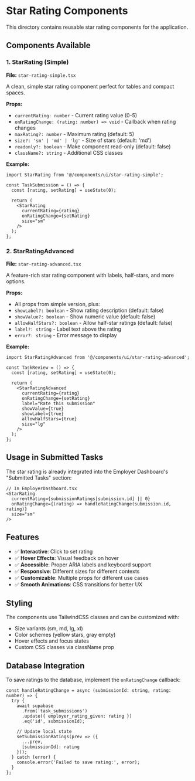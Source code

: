 # Star Rating Components

This directory contains reusable star rating components for the application.

## Components Available

### 1. StarRating (Simple)
**File:** `star-rating-simple.tsx`

A clean, simple star rating component perfect for tables and compact spaces.

**Props:**
- `currentRating: number` - Current rating value (0-5)
- `onRatingChange: (rating: number) => void` - Callback when rating changes
- `maxRating?: number` - Maximum rating (default: 5)
- `size?: 'sm' | 'md' | 'lg'` - Size of stars (default: 'md')
- `readonly?: boolean` - Make component read-only (default: false)
- `className?: string` - Additional CSS classes

**Example:**
```tsx
import StarRating from '@/components/ui/star-rating-simple';

const TaskSubmission = () => {
  const [rating, setRating] = useState(0);
  
  return (
    <StarRating
      currentRating={rating}
      onRatingChange={setRating}
      size="sm"
    />
  );
};
```

### 2. StarRatingAdvanced
**File:** `star-rating-advanced.tsx`

A feature-rich star rating component with labels, half-stars, and more options.

**Props:**
- All props from simple version, plus:
- `showLabel?: boolean` - Show rating description (default: false)
- `showValue?: boolean` - Show numeric value (default: false)
- `allowHalfStars?: boolean` - Allow half-star ratings (default: false)
- `label?: string` - Label text above the rating
- `error?: string` - Error message to display

**Example:**
```tsx
import StarRatingAdvanced from '@/components/ui/star-rating-advanced';

const TaskReview = () => {
  const [rating, setRating] = useState(0);
  
  return (
    <StarRatingAdvanced
      currentRating={rating}
      onRatingChange={setRating}
      label="Rate this submission"
      showValue={true}
      showLabel={true}
      allowHalfStars={true}
      size="lg"
    />
  );
};
```

## Usage in Submitted Tasks

The star rating is already integrated into the Employer Dashboard's "Submitted Tasks" section:

```tsx
// In EmployerDashboard.tsx
<StarRating
  currentRating={submissionRatings[submission.id] || 0}
  onRatingChange={(rating) => handleRatingChange(submission.id, rating)}
  size="sm"
/>
```

## Features

- ✅ **Interactive**: Click to set rating
- ✅ **Hover Effects**: Visual feedback on hover
- ✅ **Accessible**: Proper ARIA labels and keyboard support
- ✅ **Responsive**: Different sizes for different contexts
- ✅ **Customizable**: Multiple props for different use cases
- ✅ **Smooth Animations**: CSS transitions for better UX

## Styling

The components use TailwindCSS classes and can be customized with:
- Size variants (sm, md, lg, xl)
- Color schemes (yellow stars, gray empty)
- Hover effects and focus states
- Custom CSS classes via className prop

## Database Integration

To save ratings to the database, implement the `onRatingChange` callback:

```tsx
const handleRatingChange = async (submissionId: string, rating: number) => {
  try {
    await supabase
      .from('task_submissions')
      .update({ employer_rating_given: rating })
      .eq('id', submissionId);
    
    // Update local state
    setSubmissionRatings(prev => ({
      ...prev,
      [submissionId]: rating
    }));
  } catch (error) {
    console.error('Failed to save rating:', error);
  }
};
```

